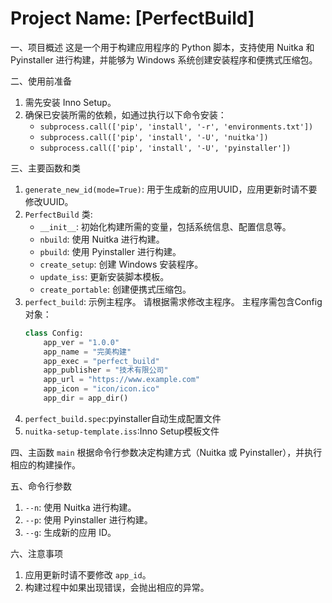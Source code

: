 # Project Name: [PerfectBuild]

 一、项目概述
这是一个用于构建应用程序的 Python 脚本，支持使用 Nuitka 和 Pyinstaller 进行构建，并能够为 Windows 系统创建安装程序和便携式压缩包。

 二、使用前准备
1. 需先安装 Inno Setup。
2. 确保已安装所需的依赖，如通过执行以下命令安装：
   - `subprocess.call(['pip', 'install', '-r', 'environments.txt'])`
   - `subprocess.call(['pip', 'install', '-U', 'nuitka'])`
   - `subprocess.call(['pip', 'install', '-U', 'pyinstaller'])`

 三、主要函数和类
1. `generate_new_id(mode=True)`: 用于生成新的应用UUID，应用更新时请不要修改UUID。
2. `PerfectBuild` 类:
    - `__init__`: 初始化构建所需的变量，包括系统信息、配置信息等。
    - `nbuild`: 使用 Nuitka 进行构建。
    - `pbuild`: 使用 Pyinstaller 进行构建。
    - `create_setup`: 创建 Windows 安装程序。
    - `update_iss`: 更新安装脚本模板。
    - `create_portable`: 创建便携式压缩包。
3. `perfect_build`: 示例主程序。
    请根据需求修改主程序。
    主程序需包含Config对象：
    ```python
    class Config:
        app_ver = "1.0.0"
        app_name = "完美构建"
        app_exec = "perfect_build"
        app_publisher = "技术有限公司"
        app_url = "https://www.example.com"
        app_icon = "icon/icon.ico"
        app_dir = app_dir()
    ```
4. `perfect_build.spec`:pyinstaller自动生成配置文件
5. `nuitka-setup-template.iss`:Inno Setup模板文件


 四、主函数 `main`
根据命令行参数决定构建方式（Nuitka 或 Pyinstaller），并执行相应的构建操作。

 五、命令行参数
1. `--n`: 使用 Nuitka 进行构建。
2. `--p`: 使用 Pyinstaller 进行构建。
3. `--g`: 生成新的应用 ID。

 六、注意事项
1. 应用更新时请不要修改 `app_id`。
2. 构建过程中如果出现错误，会抛出相应的异常。
